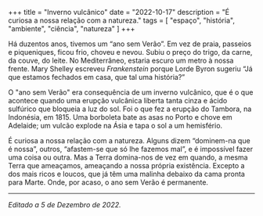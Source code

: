 +++
title = "Inverno vulcânico"
date = "2022-10-17"
description = "É curiosa a nossa relação com a natureza."
tags = [
    "espaço", "história", "ambiente", "ciência", "natureza"
]
+++

Há duzentos anos, tivemos um “ano sem Verão”. Em vez de praia, passeios e piqueniques, ficou frio, choveu e nevou. Subiu o preço do trigo, da carne, da couve, do leite. No Mediterrâneo, estaria escuro um metro à nossa frente. Mary Shelley escreveu _Frankenstein_ porque Lorde Byron sugeriu “Já que estamos fechados em casa, que tal uma história?”

O "ano sem Verão" era consequência de um inverno vulcânico, que é o que acontece quando uma erupção vulcânica liberta tanta cinza e ácido sulfúrico que bloqueia a luz do sol. Foi o que fez a erupção do Tambora, na Indonésia, em 1815. Uma borboleta bate as asas no Porto e chove em Adelaide; um vulcão explode na Ásia e tapa o sol a um hemisfério.

É curiosa a nossa relação com a natureza. Alguns dizem “dominem-na que é nossa”, outros, “afastem-se que só lhe fazemos mal”, e é impossível fazer uma coisa ou outra. Mas a Terra domina-nos de vez em quando, a mesma Terra que ameaçamos, ameaçando a nossa própria existência. Excepto a dos mais ricos e loucos, que já têm uma malinha debaixo da cama pronta para Marte. Onde, por acaso, o ano sem Verão é permanente.
__________

_Editado a 5 de Dezembro de 2022._